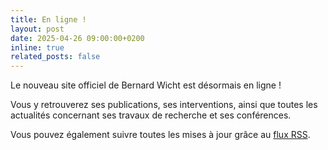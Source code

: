 ```yaml
---
title: En ligne !
layout: post
date: 2025-04-26 09:00:00+0200
inline: true
related_posts: false
---
```


Le nouveau site officiel de Bernard Wicht est désormais en ligne !

Vous y retrouverez ses publications, ses interventions, ainsi que toutes les actualités concernant ses travaux de recherche et ses conférences.

Vous pouvez également suivre toutes les mises à jour grâce au [flux RSS](/feed.xml).
